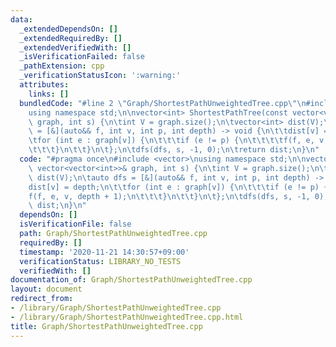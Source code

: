 ```yaml
---
data:
  _extendedDependsOn: []
  _extendedRequiredBy: []
  _extendedVerifiedWith: []
  _isVerificationFailed: false
  _pathExtension: cpp
  _verificationStatusIcon: ':warning:'
  attributes:
    links: []
  bundledCode: "#line 2 \"Graph/ShortestPathUnweightedTree.cpp\"\n#include <vector>\n\
    using namespace std;\n\nvector<int> ShortestPathTree(const vector<vector<int>>&\
    \ graph, int s) {\n\tint V = graph.size();\n\tvector<int> dist(V);\n\tauto dfs\
    \ = [&](auto&& f, int v, int p, int depth) -> void {\n\t\tdist[v] = depth;\n\t\
    \tfor (int e : graph[v]) {\n\t\t\tif (e != p) {\n\t\t\t\tf(f, e, v, depth + 1);\n\
    \t\t\t}\n\t\t}\n\t};\n\tdfs(dfs, s, -1, 0);\n\treturn dist;\n}\n"
  code: "#pragma once\n#include <vector>\nusing namespace std;\n\nvector<int> ShortestPathTree(const\
    \ vector<vector<int>>& graph, int s) {\n\tint V = graph.size();\n\tvector<int>\
    \ dist(V);\n\tauto dfs = [&](auto&& f, int v, int p, int depth) -> void {\n\t\t\
    dist[v] = depth;\n\t\tfor (int e : graph[v]) {\n\t\t\tif (e != p) {\n\t\t\t\t\
    f(f, e, v, depth + 1);\n\t\t\t}\n\t\t}\n\t};\n\tdfs(dfs, s, -1, 0);\n\treturn\
    \ dist;\n}\n"
  dependsOn: []
  isVerificationFile: false
  path: Graph/ShortestPathUnweightedTree.cpp
  requiredBy: []
  timestamp: '2020-11-21 14:30:57+09:00'
  verificationStatus: LIBRARY_NO_TESTS
  verifiedWith: []
documentation_of: Graph/ShortestPathUnweightedTree.cpp
layout: document
redirect_from:
- /library/Graph/ShortestPathUnweightedTree.cpp
- /library/Graph/ShortestPathUnweightedTree.cpp.html
title: Graph/ShortestPathUnweightedTree.cpp
---
```

